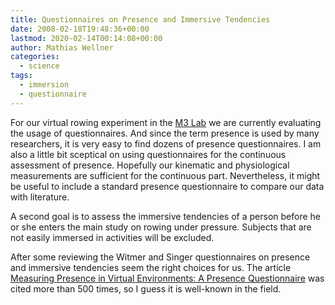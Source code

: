 ```yaml
---
title: Questionnaires on Presence and Immersive Tendencies
date: 2008-02-18T19:48:36+00:00
lastmod: 2020-02-14T00:14:08+00:00
author: Mathias Wellner
categories:
  - science
tags:
  - immersion
  - questionnaire
---
```

For our virtual rowing experiment in the [M3 Lab](http://www.sms.hest.ethz.ch/research/current-research-projects/robot-assisted-training-in-sports.html) we are currently evaluating the usage of questionnaires. And since the term presence is used by many researchers, it is very easy to find dozens of presence questionnaires. I am also a little bit sceptical on using questionnaires for the continuous assessment of presence. Hopefully our kinematic and physiological measurements are sufficient for the continuous part. Nevertheless, it might be useful to include a standard presence questionnaire to compare our data with literature.

A second goal is to assess the immersive tendencies of a person before he or she enters the main study on rowing under pressure. Subjects that are not easily immersed in activities will be excluded.

After some reviewing the Witmer and Singer questionnaires on presence and immersive tendencies seem the right choices for us. The article [Measuring Presence in Virtual Environments: A Presence Questionnaire](http://www.mitpressjournals.org/doi/abs/10.1162/105474698565686) was cited more than 500 times, so I guess it is well-known in the field.